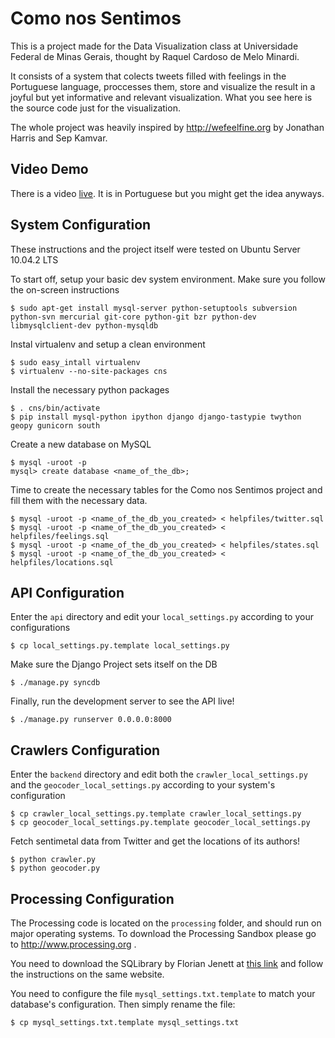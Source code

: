 Como nos Sentimos
=================

This is a project made for the Data Visualization class at Universidade
Federal de Minas Gerais, thought by Raquel Cardoso de Melo Minardi.

It consists of a system that colects tweets filled with feelings in the
Portuguese language, proccesses them, store and visualize the result in
a joyful but yet informative and relevant visualization. What you see
here is the source code just for the visualization.

The whole project was heavily inspired by http://wefeelfine.org by
Jonathan Harris and Sep Kamvar.

Video Demo
----------

There is a video [live][youtubelink]. It is in Portuguese but you might
get the idea anyways.


System Configuration
--------------------

These instructions and the project itself were tested on Ubuntu Server
10.04.2 LTS

To start off, setup your basic dev system environment. Make sure you follow the on-screen instructions

    $ sudo apt-get install mysql-server python-setuptools subversion python-svn mercurial git-core python-git bzr python-dev libmysqlclient-dev python-mysqldb

Instal virtualenv and setup a clean environment

    $ sudo easy_intall virtualenv
    $ virtualenv --no-site-packages cns

Install the necessary python packages

    $ . cns/bin/activate
    $ pip install mysql-python ipython django django-tastypie twython geopy gunicorn south

Create a new database on MySQL

    $ mysql -uroot -p
    mysql> create database <name_of_the_db>;


Time to create the necessary tables for the Como nos Sentimos project and fill them with the necessary data.

    $ mysql -uroot -p <name_of_the_db_you_created> < helpfiles/twitter.sql
    $ mysql -uroot -p <name_of_the_db_you_created> < helpfiles/feelings.sql
    $ mysql -uroot -p <name_of_the_db_you_created> < helpfiles/states.sql
    $ mysql -uroot -p <name_of_the_db_you_created> < helpfiles/locations.sql


API Configuration
-----------------

Enter the `api` directory and edit your `local_settings.py`
according to your configurations

    $ cp local_settings.py.template local_settings.py

Make sure the Django Project sets itself on the DB

    $ ./manage.py syncdb

Finally, run the development server to see the API live!

    $ ./manage.py runserver 0.0.0.0:8000


Crawlers Configuration
----------------------

Enter the `backend` directory and edit both the `crawler_local_settings.py` and the `geocoder_local_settings.py` according to your system's configuration

    $ cp crawler_local_settings.py.template crawler_local_settings.py
    $ cp geocoder_local_settings.py.template geocoder_local_settings.py

Fetch sentimetal data from Twitter and get the locations of its authors!

    $ python crawler.py
    $ python geocoder.py


Processing Configuration
------------------------

The Processing code is located on the `processing` folder, and should run on major operating systems. To
download the Processing Sandbox please go to http://www.processing.org .

You need to download the SQLibrary by Florian Jenett at [this link][sqlibrary] and follow the
instructions on the same website.

You need to configure the file `mysql_settings.txt.template` to match
your database's configuration. Then simply rename the file:

    $ cp mysql_settings.txt.template mysql_settings.txt


[youtubelink]:http://www.youtube.com/watch?v=aKFtpb5e0ks
[sqlibrary]:http://bezier.de/processing/libs/sql/

